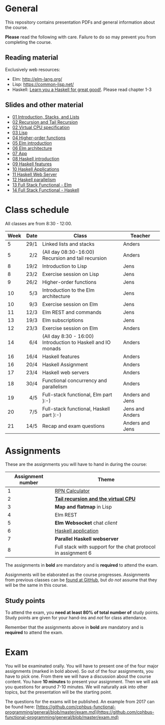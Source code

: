 # General
This repository contains presentation PDFs and general information about the course.

**Please** read the following with care. Failure to do so may prevent you from completing
the course.

## Reading material
Exclusively web resources:

* Elm: http://elm-lang.org/
* Lisp: https://common-lisp.net/
* Haskell: [Learn you a Haskell for great good!](http://learnyouahaskell.com/chapters). Please read chapter 1-3

## Slides and other material

* [01 Introduction, Stacks, and Lists](https://github.com/cphbus-functional-programming/spring-2018/blob/master/docs/slides/01%20Introduction%2C%20Stacks%2C%20and%20Lists.pdf)
* [02 Recursion and Tail Recursion](https://github.com/cphbus-functional-programming/spring-2018/blob/master/docs/slides/02%20Recursion%20and%20Tail%20Recursion.pdf)
* [02 Virtual CPU specification](https://github.com/cphbus-functional-programming/spring-2018/blob/master/docs/virtual-cpu.md)
* [03 Lisp](https://github.com/cphbus-functional-programming/spring-2018/blob/master/docs/slides/03%20Lisp.pdf)
* [04 Higher-order functions](https://github.com/cphbus-functional-programming/spring-2018/blob/master/docs/slides/04%20Hof.pdf)
* [05 Elm introduction](https://github.com/cphbus-functional-programming/spring-2018/blob/master/docs/slides/05%20Elm%20Introduction.pdf)
* [06 Elm architecture](https://github.com/cphbus-functional-programming/spring-2018/blob/master/docs/slides/06%20Elm%20Architecture.pdf)
* [07 App](https://github.com/cphbus-functional-programming/spring-2018/blob/master/docs/slides/07%20App.pdf)
* [08 Haskell introduction](https://github.com/cphbus-functional-programming/spring-2018/blob/master/docs/slides/08%20Haskell%20introduction.pdf)
* [09 Haskell features](https://github.com/cphbus-functional-programming/spring-2018/blob/master/docs/slides/09%20Haskell%20features.pdf)
* [10 Haskell Applications](https://github.com/cphbus-functional-programming/spring-2018/blob/master/docs/slides/10%20Haskell%20Applications.pdf)
* [11 Haskell Web Server](https://github.com/cphbus-functional-programming/spring-2018/blob/master/docs/slides/11%20Haskell%20Webserver.pdf)
* [12 Haskell parallelism](https://github.com/cphbus-functional-programming/spring-2018/blob/master/docs/slides/12%20Haskell%20parallelism.pdf)
* [13 Full Stack Functional - Elm](https://github.com/cphbus-functional-programming/spring-2018/blob/master/docs/slides/13%20Full%20Stack%20Functional%20-%20Elm.pdf)
* [14 Full Stack Functional - Haskell](https://github.com/cphbus-functional-programming/spring-2018/blob/master/docs/slides/14%20Full%20Stack%20Functional%20-%20Haskell.pdf)

# Class schedule
All classes are from 8:30 - 12:00.

| Week | Date | Class | Teacher |
| ---  | ---: | ----- | ------- |
|  5 | 29/1 | Linked lists and stacks | Anders |
|  5 | 2/2  | (All day 08:30-16:00) <br/> Recursion and tail recursion | Anders |
|  8 | 19/2 | Introduction to Lisp | Jens |
|  8 | 23/2 | Exercise session on Lisp | Jens |
|  9 | 26/2 | Higher-order functions | Jens |
| 10 | 5/3  | Introduction to the Elm architecture | Jens |
| 10 | 9/3  | Exercise session on Elm | Jens |
| 11 | 12/3 | Elm REST and commands | Jens |
| 13 | 19/3 | Elm subscriptions | Jens |
| 12 | 23/3 | Exercise session on Elm | Anders |
| 14 | 6/4  | (All day 8:30 - 16:00) <br/> Introduction to Haskell and IO monads | Anders |
| 16 | 16/4 | Haskell features | Anders |
| 16 | 20/4 | Haskell Assignment | Anders |
| 17 | 23/4 | Haskell web servers | Anders |
| 18 | 30/4 | Functional concurrency and parallelism | Anders |
| 19 | 4/5  | Full-stack functional, Elm part }:-) | Anders and Jens|
| 20 | 7/5  | Full-stack functional, Haskell part }:-) | Jens and Anders |
| 21 | 14/5 | Recap and exam questions | Anders and Jens |

# Assignments
These are the assignments you will have to hand in during the course:

| Assignment number | Theme |
| ---- | ---- |
| 1 | [RPN Calculator](https://github.com/cphbus-functional-programming/spring-2018/blob/master/docs/slides/01%20Assignment.pdf) |
| 2 | **[Tail recursion and the virtual CPU](https://github.com/cphbus-functional-programming/spring-2018/blob/master/docs/slides/02%20Assignment.pdf)** |
| 3 | **Map and flatmap** in Lisp |
| 4 | Elm REST |
| 5 | **Elm Websocket** chat *client* |
| 6 | [Haskell application](https://github.com/cphbus-functional-programming/spring-2018/blob/master/docs/slides/06%20Assignment.pdf)
| 7 | **Parallel Haskell webserver** |
| 8 | Full stack  with support for the chat protocol in assignment 6 |

The assignments in **bold** are mandatory and is **required** to attend the exam.

Assignments will be elaborated as the course progresses. Assignments from previous classes
can be [found at GitHub](https://github.com/cphbus-functional-programming), but *do not* assume
that they will be the same in this course.

## Study points
To attend the exam, you **need at least 80% of total number of** study points. Study points
are given for your hand-ins and *not* for class attendance.

Remember that the assignments above in **bold** are mandatory and is **required** to attend the exam.

# Exam
You will be examinated orally. You will have to present one of the four major assignments (marked in bold above). So out of the four assignments, you have to pick one. From there we will have a discussion about the course content. You have **10 minutes** to present your assignment. Then we will ask you questions for around 7-10 minutes. We will naturally ask into other topics, but the presentation will be the starting point.

The questions for the exams will be published. An example from 2017 can be found here: [https://github.com/cphbus-functional-programming/general/blob/master/exam.md](https://github.com/cphbus-functional-programming/general/blob/master/exam.md)

